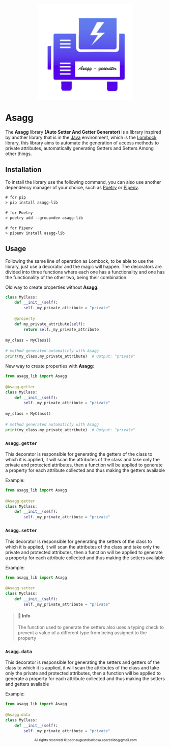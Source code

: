 <div style="display: flex; justify-content: center;">
    <img src="docs/assets/icon.png" width="300" align="center" />
</div>

# Asagg

The **Asagg** library **(Auto Setter And Getter Generator)** is a library inspired by another
library that is in the [Java](https://www.java.com) environment, which is the [Lombock](https://projectlombok.org/) library, this library
aims to automate the generation of access methods to private attributes, 
automatically generating Getters and Setters Among other things.

## Installation

To install the library use the following command, you can also use another 
dependency manager of your choice, such as [Poetry](https://python-poetry.org/) or 
[Pipenv](https://pipenv.pypa.io/en/latest/).

```shell
# for pip
> pip install asagg-lib

# for Poetry
> poetry add --group=dev asagg-lib

# for Pipenv
> pipenv install asagg-lib
```
## Usage

Following the same line of operation as Lombock, to be able to use the library, just 
use a decorator and the magic will happen. The decorators are divided into three functions 
where each one has a functionality and one has the functionality of the other two, 
being their combination.

Old way to create properties without **Asagg**:
```python
class MyClass:
    def __init__(self):
        self._my_private_attribute = "private"
    
    @property
    def my_private_attribute(self):
        return self._my_private_attribute

my_class = MyClass()
        
# method generated automaticly with Asagg
print(my_class.my_private_attribute)  # Output: "private"
```

New way to create properties with **Asagg**:
```python
from asagg_lib import Asagg

@Asagg.getter
class MyClass:
    def __init__(self):
        self._my_private_attribute = "private"

my_class = MyClass()
        
# method generated automaticly with Asagg
print(my_class.my_private_attribute)  # Output: "private"
```

### ``Asagg.getter``

This decorator is responsible for generating the getters of the class to which it is applied, 
it will scan the attributes of the class and take only the private and protected attributes, 
then a function will be applied to generate a property for each attribute collected 
and thus making the getters available

Example:
```python
from asagg_lib import Asagg

@Asagg.getter
class MyClass:
    def __init__(self):
        self._my_private_attribute = "private"
```

### ``Asagg.setter``

This decorator is responsible for generating the setters of the class to which it is applied, 
it will scan the attributes of the class and take only the private and protected attributes, 
then a function will be applied to generate a property for each attribute collected 
and thus making the setters available

Example:
```python
from asagg_lib import Asagg

@Asagg.setter
class MyClass:
    def __init__(self):
        self._my_private_attribute = "private"
```

> #### 📘 **Info**
> 
> The function used to generate the setters also uses a typing
> check to prevent a value of a different type from being assigned to the property

### ``Asagg.data``

This decorator is responsible for generating the setters and getters of the class to which 
it is applied, it will scan the attributes of the class and take only the private 
and protected attributes, then a function will be applied to generate a property 
for each attribute collected and thus making the setters and getters available

Example:
```python
from asagg_lib import Asagg

@Asagg.data
class MyClass:
    def __init__(self):
        self._my_private_attribute = "private"
```

<p style="text-align: center; margin-top: auto; font-size: 0.65rem;">
    All rights reserved &copy; pedr.augustobarbosa.aparecido@gmail.com
</p>